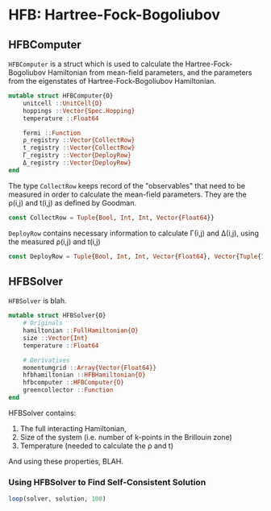 # HFB: Hartree-Fock-Bogoliubov

## HFBComputer

`HFBComputer` is a struct which is used to calculate the Hartree-Fock-Bogoliubov Hamiltonian from mean-field parameters, and the parameters from the eigenstates of Hartree-Fock-Bogoliubov Hamiltonian.

```julia
mutable struct HFBComputer{O}
    unitcell ::UnitCell{O}
    hoppings ::Vector{Spec.Hopping}
    temperature ::Float64

    fermi ::Function
    ρ_registry ::Vector{CollectRow}
    t_registry ::Vector{CollectRow}
    Γ_registry ::Vector{DeployRow}
    Δ_registry ::Vector{DeployRow}
end
```

The type `CollectRow` keeps record of the "observables" that need to be measured in order to calculate the mean-field parameters. They are the ρ(i,j) and t(i,j) as defined by Goodman.
```julia
const CollectRow = Tuple{Bool, Int, Int, Vector{Float64}}
```

`DeployRow` contains necessary information to calculate Γ(i,j) and Δ(i,j), using the measured ρ(i,j) and t(i,j)
```julia
const DeployRow = Tuple{Bool, Int, Int, Vector{Float64}, Vector{Tuple{Int, ComplexF64, Bool}}}
```


## HFBSolver

`HFBSolver` is blah.

```julia
mutable struct HFBSolver{O}
    # Originals
    hamiltonian ::FullHamiltonian{O}
    size ::Vector{Int}
    temperature ::Float64

    # Derivatives
    momentumgrid ::Array{Vector{Float64}}
    hfbhamiltonian ::HFBHamiltonian{O}
    hfbcomputer ::HFBComputer{O}
    greencollector ::Function
end
```

HFBSolver contains:

1. The full interacting Hamiltonian,
2. Size of the system (i.e. number of k-points in the Brillouin zone)
3. Temperature (needed to calculate the ρ and t)

And using these properties,
BLAH.


### Using HFBSolver to Find Self-Consistent Solution

```julia
loop(solver, solution, 100)
```
